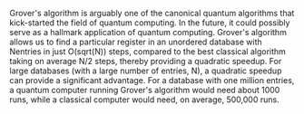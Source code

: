 Grover's algorithm is arguably one of the canonical quantum algorithms that kick-started the field of quantum computing. In the future, it could possibly serve as a hallmark application of quantum computing. Grover's algorithm allows us to find a particular register in an unordered database with Nentries in just O(sqrt(N)) steps, compared to the best classical algorithm taking on average N/2 steps, thereby providing a quadratic speedup. For large databases (with a large number of entries, N), a quadratic speedup can provide a significant advantage. For a database with one million entries, a quantum computer running Grover's algorithm would need about 1000 runs, while a classical computer would need, on average, 500,000 runs.

<!--
[metadata-name]: Grover's Search
[metadata-tags]: Textbook
[metadata-url]: https://github.com/aws-samples/amazon-braket-algorithm-library
-->
